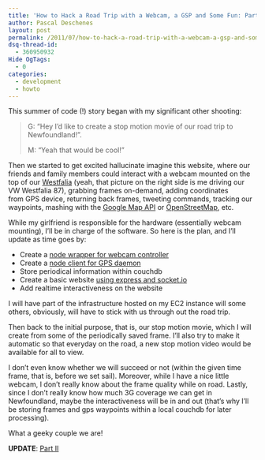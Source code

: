 ```yaml
---
title: 'How to Hack a Road Trip with a Webcam, a GSP and Some Fun: Part I'
author: Pascal Deschenes
layout: post
permalink: /2011/07/how-to-hack-a-road-trip-with-a-webcam-a-gsp-and-some-fun-part-i/
dsq-thread-id:
  - 360950932
Hide OgTags:
  - 0
categories:
  - development
  - howto
---
```


This summer of code (!) story began with my significant other shooting:

> G: “Hey I’d like to create a stop motion movie of our road trip to
> Newfoundland!”.
> 
> M: “Yeah that would be cool!”

<!-- more -->

Then we started to get excited hallucinate imagine this website, where our
friends and family members could interact with a webcam mounted on the top of
our [Westfalia][1] (yeah, that picture on the right side is me driving our VW
Westfalia 87), grabbing frames on-demand, adding coordinates from GPS device,
returning back frames, tweeting commands, tracking our waypoints, mashing with
the [Google Map API][2] or [OpenStreetMap][3], etc.

 [1]: http://en.wikipedia.org/wiki/Volkswagen_Westfalia_Campers 
 [2]: http://code.google.com/apis/maps/documentation/javascript/basics.html "Google Map API" 
 [3]: http://wiki.openstreetmap.org "Open Street Map"

While my girlfriend is responsible for the hardware (essentially webcam
mounting), I’ll be in charge of the software. So here is the plan, and I’ll
update as time goes by:

* Create a [node wrapper for webcam controller][4] 
* Create a [node client for GPS daemon][5] 
* Store periodical information within couchdb 
* Create a basic website [using express and socket.io][6] 
* Add realtime interactiveness on the website

 [4]: /2011/07/camelot-non-blocking-webcam-frame-grabbing-and-real-time-controlling-node-js-module/ "Camelot: Non-Blocking Webcam Frame Grabbing and Real Time Controlling Node.js Module" 
 [5]: /2011/07/bancroft-non-blocking-gps-daemon-client-for-node-js/ "Bancroft: Non-Blocking GPS Daemon Client for Node.js" 
 [6]: /2011/07/socket-io-and-binary-messages/ "Socket.IO and Binary Messages"

I will have part of the infrastructure hosted on my EC2 instance will some
others, obviously, will have to stick with us through out the road trip.

Then back to the initial purpose, that is, our stop motion movie, which I will
create from some of the periodically saved frame. I’ll also try to make it
automatic so that everyday on the road, a new stop motion video would be
available for all to view.

I don’t even know whether we will succeed or not (within the given time frame,
that is, before we set sail). Moreover, while I have a nice little webcam, I
don’t really know about the frame quality while on road. Lastly, since I don’t
really know how much 3G coverage we can get in Newfoundland, maybe the
interactiveness will be in and out (that’s why I’ll be storing frames and gps
waypoints within a local couchdb for later processing).

What a geeky couple we are!

**UPDATE**: [Part II][7]

 [7]: /2011/09/how-to-hack-a-road-trip-with-a-webcam-a-gsp-and-some-fun-part-ii/ "How to Hack a Road Trip with a Webcam, a GSP and Some Fun: Part II"
